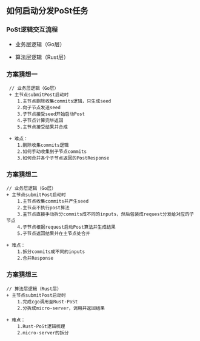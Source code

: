 ## 如何启动分发PoSt任务

### PoSt逻辑交互流程
+ 业务层逻辑（Go层）

+ 算法层逻辑（Rust层）
### 方案猜想一
     // 业务层逻辑（Go层）
     + 主节点submitPost启动时
        1.主节点删除收集commits逻辑，只生成seed
        2.向子节点发送seed
        3.子节点接受seed开始启动Post
        4.子节点计算完毕返回
        5.主节点接受结果并合成
     
     + 难点：
        1.删除收集commits逻辑
        2.如何手动收集到子节点commits
        3.如何合并各个子节点返回的PostResponse
        
        
### 方案猜想二
    // 业务层逻辑（Go层）
    + 主节点submitPost启动时
        1.主节点收集commits并产生seed
        2.主节点不执行post算法
        3.主节点直接手动拆分commits成不同的inputs，然后包装成request分发给对应的子节点
        4.子节点根据request启动Post算法并生成结果
        5.子节点返回结果并在主节点处合并
        
    + 难点：
        1.拆分commits成不同的inputs
        2.合并Response
        
### 方案猜想三
    // 算法层逻辑（Rust层）
    + 主节点submitPost启动时
        1.完成cgo调用至Rust-PoSt
        2.分拆成micro-server，调用并返回结果
        
    + 难点：
        1.Rust-PoSt逻辑梳理
        2.micro-server的拆分